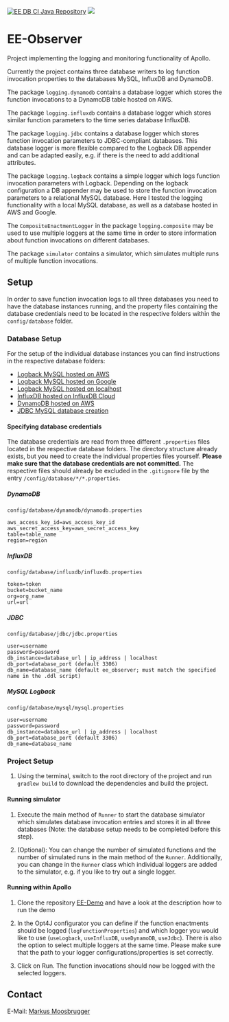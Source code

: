 [![EE DB CI Java Repository](https://github.com/markusmoosbrugger/EE-DB-Writer/actions/workflows/gradle.yml/badge.svg)](https://github.com/markusmoosbrugger/EE-DB-Writer/actions/workflows/gradle.yml)
[![](https://jitpack.io/v/markusmoosbrugger/EE-Observer.svg)](https://jitpack.io/#markusmoosbrugger/EE-Observer)

# EE-Observer

Project implementing the logging and monitoring functionality of Apollo.

Currently the project contains three database writers to log function invocation properties to the 
databases MySQL, InfluxDB and DynamoDB.

The package `logging.dynamodb` contains a database logger which stores the function invocations to a
DynamoDB table hosted on AWS.

The package `logging.influxdb` contains a database logger which stores similar function parameters 
to the time series database InfluxDB. 

The package `logging.jdbc` contains a database logger which stores function invocation 
parameters to JDBC-compliant databases. This database logger is more flexible compared to the 
Logback DB appender and can be adapted easily, e.g. if there is the need to add additional 
attributes.

The package `logging.logback` contains a simple logger which logs function invocation parameters 
with Logback. Depending on the logback configuration a DB appender may be used to store the
function invocation parameters to a relational MySQL database. Here I tested the logging 
functionality with a local MySQL database, as well as a database hosted in AWS and Google.

The `CompositeEnactmentLogger` in the package `logging.composite` may be used to use multiple 
loggers at the same time in order to store information about function invocations on different 
databases.

The package `simulator` contains a simulator, which simulates multiple runs of multiple
function invocations.

## Setup

In order to save function invocation logs to all three databases you need to have the
database instances running, and the property files containing the database credentials
need to be located in the respective folders within the `config/database` folder.

### Database Setup

For the setup of the individual database instances you can find instructions in the respective 
database folders:

- [Logback MySQL hosted on AWS](config/database/mysql/setup_instructions_aws_mysql.txt)
- [Logback MySQL hosted on Google](config/database/mysql/setup_instructions_google_mysql.txt)
- [Logback MySQL hosted on localhost](config/database/mysql/setup_instructions_local_mysql.txt)
- [InfluxDB hosted on InfluxDB Cloud](config/database/influxdb/setup_instructions_influxdb.txt)
- [DynamoDB hosted on AWS](config/database/dynamodb/setup_instructions_dynamodb.txt)
- [JDBC MySQL database creation](config/database/jdbc/setup_instructions_jdbc_mysql.txt)

#### Specifying database credentials

The database credentials are read from three different `.properties` files located in the 
respective database folders. The directory structure already exists, but you need to create the 
individual properties files yourself. **Please make sure that the database credentials are not 
committed.** The respective files should already be excluded in the `.gitignore` file by the entry 
`/config/database/*/*.properties`.


##### DynamoDB
`config/database/dynamodb/dynamodb.properties
`
```properties
aws_access_key_id=aws_access_key_id
aws_secret_access_key=aws_secret_access_key
table=table_name
region=region
```

##### InfluxDB
`config/database/influxdb/influxdb.properties`

```properties
token=token
bucket=bucket_name
org=org_name
url=url
```

##### JDBC

`config/database/jdbc/jdbc.properties`

```properties
user=username
password=password
db_instance=database_url | ip_address | localhost
db_port=database_port (default 3306)
db_name=database_name (default ee_observer; must match the specified name in the .ddl script)
```

##### MySQL Logback

`config/database/mysql/mysql.properties`

```properties
user=username
password=password
db_instance=database_url | ip_address | localhost
db_port=database_port (default 3306)
db_name=database_name
```

### Project Setup
1. Using the terminal, switch to the root directory of the project and run `gradlew build` to 
   download the dependencies and build the project.


#### Running simulator

1. Execute the main method of `Runner` to start the database simulator which simulates database 
   invocation entries and stores it in all three databases (Note: the database setup needs to be completed before
   this step).

2. (Optional): You can change the number of simulated functions and the number of simulated runs
   in the main method of the `Runner`. Additionally, you can change in the `Runner` class which 
   individual loggers are added to the simulator, e.g. if you like to try out a single logger.
   
#### Running within Apollo

1. Clone the repository [EE-Demo](https://github.com/markusmoosbrugger/EE-Demo) and have a look 
   at the description how to run the demo
   
2. In the Opt4J configurator you can define if the function enactments should be logged 
   (`logFunctionProperties`) and which logger you would like to use (`useLogback`, `useInfluxDB`,
   `useDynamoDB`, `useJdbc`). There is also the option to select multiple loggers at the same time.
   Please make sure that the path to your logger configurations/properties is 
   set correctly.
   
3. Click on Run. The function invocations should now be logged with the selected loggers.


## Contact

E-Mail: [Markus Moosbrugger](mailto:markus.moosbrugger@outlook.com)
